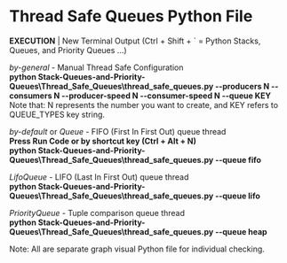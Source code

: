 # Thread Safe Queues Python File

**EXECUTION** | New Terminal Output (Ctrl + Shift + ` = Python Stacks, Queues, and Priority Queues ...) 

_by-general_ - Manual Thread Safe Configuration <br />
**python Stack-Queues-and-Priority-Queues\Thread_Safe_Queues\thread_safe_queues.py --producers N  --consumers N  --producer-speed N  --consumer-speed N  --queue KEY**
Note that: N represents the number you want to create, and KEY refers to QUEUE_TYPES key string.

_by-default_ or _Queue_ - FIFO (First In First Out) queue thread <br />
**Press Run Code or by shortcut key (Ctrl + Alt + N)** <br />
**python Stack-Queues-and-Priority-Queues\Thread_Safe_Queues\thread_safe_queues.py --queue fifo** <br />

_LifoQueue_ - LIFO (Last In First Out) queue thread <br />
**python Stack-Queues-and-Priority-Queues\Thread_Safe_Queues\thread_safe_queues.py --queue lifo** <br />

_PriorityQueue_ - Tuple comparison queue thread <br />
**python Stack-Queues-and-Priority-Queues\Thread_Safe_Queues\thread_safe_queues.py --queue heap** <br />

Note: All are separate graph visual Python file for individual checking.